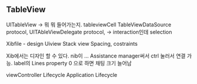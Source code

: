 ## TableView
UITableView -> 뭐 뭐 들어가는지. tableviewCell
TableViewDataSource protocol,
UITAbleViewDelegate protocol, -> interaction인데 selection 

Xibfile - design
Uiview
Stack view
Spacing, costraints


Xib에서는 디자인 할 수 있다. nib이 …
Assistance manager써서 ctrl 눌러서 연결 가능. 
label의 Lines property 0 으로 하면 채팅 크기 늘어남

viewController Lifecycle
Application Lifecycle


